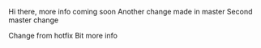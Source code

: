 Hi there,
more info coming soon
Another change made in master
Second master change

Change from hotfix
Bit more info
